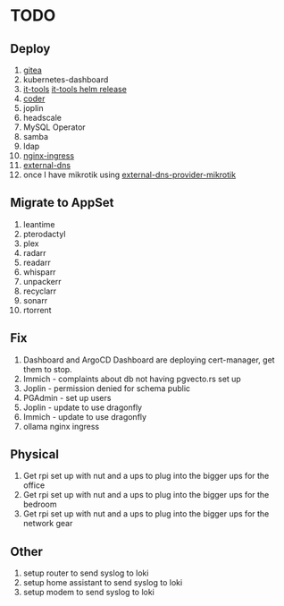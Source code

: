 # TODO

## Deploy

1. [gitea](https://github.com/elcattivo66/home-ops/blob/main/kubernetes/main/apps/default/gitea/app/helmrelease.yaml)
1. kubernetes-dashboard
1. [it-tools](https://github.com/CorentinTh/it-tools?tab=readme-ov-file) [it-tools helm release](https://github.com/ahinko/home-ops/blob/main/kubernetes/main/apps/dev/it-tools/app/helm-release.yaml)
1. [coder](https://coder.com/docs/install/kubernetes)
1. joplin
1. headscale
1. MySQL Operator
1. samba
1. ldap
1. [nginx-ingress](https://github.com/bjw-s-labs/home-ops/blob/main/kubernetes/main/apps/network/ingress-nginx/internal/helmrelease.yaml)
1. [external-dns](https://github.com/bjw-s-labs/home-ops/blob/main/kubernetes/main/apps/network/external-dns/unifi/helmrelease.yaml)
1. once I have mikrotik using [external-dns-provider-mikrotik](https://github.com/mirceanton/external-dns-provider-mikrotik)

## Migrate to AppSet

1. leantime
1. pterodactyl
1. plex
1. radarr
1. readarr
1. whisparr
1. unpackerr
1. recyclarr
1. sonarr
1. rtorrent

## Fix

1. Dashboard and ArgoCD Dashboard are deploying cert-manager, get them to stop.
1. Immich - complaints about db not having pgvecto.rs set up
1. Joplin - permission denied for schema public
1. PGAdmin - set up users
1. Joplin - update to use dragonfly
1. Immich - update to use dragonfly
1. ollama nginx ingress

## Physical

1. Get rpi set up with nut and a ups to plug into the bigger ups for the office
1. Get rpi set up with nut and a ups to plug into the bigger ups for the bedroom
1. Get rpi set up with nut and a ups to plug into the bigger ups for the network gear

## Other

1. setup router to send syslog to loki
1. setup home assistant to send syslog to loki
1. setup modem to send syslog to loki
